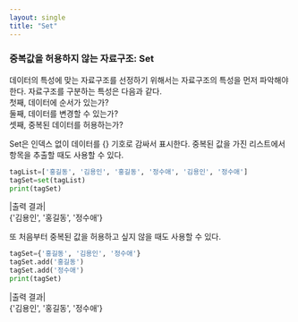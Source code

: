 ```yaml
---
layout: single
title: "Set"
---
```


### 중복값을 허용하지 않는 자료구조: Set
데이터의 특성에 맞는 자료구조를 선정하기 위해서는 자료구조의 특성을 먼저 파악해야 한다. 자료구조를 구분하는 특성은 다음과 같다.  
첫째, 데이터에 순서가 있는가?  
둘째, 데이터를 변경할 수 있는가?  
셋째, 중복된 데이터를 허용하는가?

Set은 인덱스 없이 데이터를 {} 기호로 감싸서 표시한다. 중복된 값을 가진 리스트에서 항목을 추출할 때도 사용할 수 있다.
~~~python
tagList=['홍길동', '김용인', '홍길동', '정수애', '김용인', '정수애']
tagSet=set(tagList)
print(tagSet)
~~~
|출력 결과|  
{'김용인', '홍길동', '정수애'}

또 처음부터 중복된 값을 허용하고 싶지 않을 때도 사용할 수 있다.
~~~python
tagSet={'홍길동', '김용인', '정수애'}
tagSet.add('홍길동')
tagSet.add('정수애')
print(tagSet)
~~~
|출력 결과|  
{'김용인', '홍길동', '정수애'}
